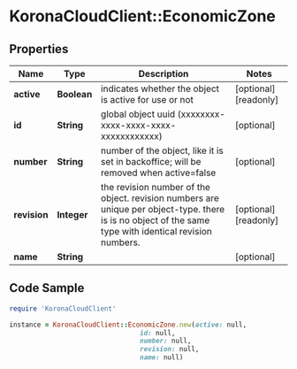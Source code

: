 # KoronaCloudClient::EconomicZone

## Properties

Name | Type | Description | Notes
------------ | ------------- | ------------- | -------------
**active** | **Boolean** | indicates whether the object is active for use or not | [optional] [readonly] 
**id** | **String** | global object uuid (xxxxxxxx-xxxx-xxxx-xxxx-xxxxxxxxxxxx) | [optional] 
**number** | **String** | number of the object, like it is set in backoffice; will be removed when active&#x3D;false | [optional] 
**revision** | **Integer** | the revision number of the object. revision numbers are unique per object-type. there is is no object of the same type with identical revision numbers. | [optional] [readonly] 
**name** | **String** |  | [optional] 

## Code Sample

```ruby
require 'KoronaCloudClient'

instance = KoronaCloudClient::EconomicZone.new(active: null,
                                 id: null,
                                 number: null,
                                 revision: null,
                                 name: null)
```


